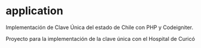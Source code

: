 # application

Implementación de Clave Única del estado de Chile con PHP y Codeigniter.

Proyecto para la implementación de la clave única con el Hospital de Curicó
